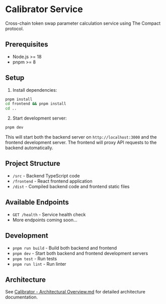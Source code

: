 # Calibrator Service

Cross-chain token swap parameter calculation service using The Compact protocol.

## Prerequisites

- Node.js >= 18
- pnpm >= 8

## Setup

1. Install dependencies:
```bash
pnpm install
cd frontend && pnpm install
cd ..
```

2. Start development server:
```bash
pnpm dev
```

This will start both the backend server on `http://localhost:3000` and the frontend development server. The frontend will proxy API requests to the backend automatically.

## Project Structure

- `/src` - Backend TypeScript code
- `/frontend` - React frontend application
- `/dist` - Compiled backend code and frontend static files

## Available Endpoints

- `GET /health` - Service health check
- More endpoints coming soon...

## Development

- `pnpm run build` - Build both backend and frontend
- `pnpm dev` - Start both backend and frontend development servers
- `pnpm test` - Run tests
- `pnpm run lint` - Run linter

## Architecture

See [Calibrator - Architectural Overview.md](./Calibrator%20-%20Architectural%20Overview.md) for detailed architecture documentation.
